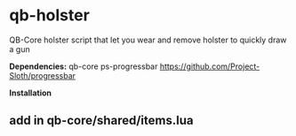 # qb-holster
 QB-Core holster script that let you wear and remove holster to quickly draw a gun
 
**Dependencies:**
qb-core
ps-progressbar https://github.com/Project-Sloth/progressbar

**Installation**
## **add in qb-core/shared/items.lua**
```lua
